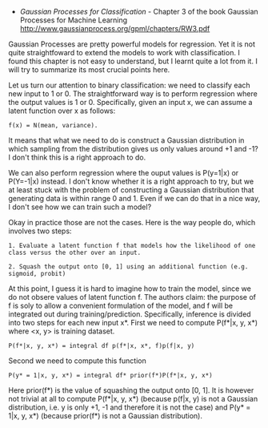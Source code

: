 - *Gaussian Processes for Classification* - Chapter 3 of the book Gaussian Processes for Machine Learning http://www.gaussianprocess.org/gpml/chapters/RW3.pdf

Gaussian Processes are pretty powerful models for regression. Yet it is not quite straightfoward to extend the models to work
with classification. I found this chapter is not easy to understand, but I learnt quite a lot from it. I will try to
summarize its most crucial points here.

Let us turn our attention to binary classification: we need to classify each new input to 1 or 0. 
The straightforward way is to perform regression where the output values is 1 or 0. Specifically, given an input x, we can assume
a latent function over x as follows:

    f(x) = N(mean, variance).

It means that what we need to do is construct a Gaussian distribution in which sampling from the distribution gives us only values around +1 and -1? I don't think
this is a right approach to do.

We can also perform regression where the ouput values is P(y=1|x) or P(Y=-1|x) instead. I don't know whether it is a right approach to
try, but we at least stuck with the problem of constructing a Gaussian distribution that generating data is within range 0 and 1.
Even if we can do that in a nice way, I don't see how we can train such a model?

Okay in practice those are not the cases. Here is the way people do, which involves two steps:

    1. Evaluate a latent function f that models how the likelihood of one class versus the other over an input.
    
    2. Squash the output onto [0, 1] using an additional function (e.g. sigmoid, probit)

At this point, I guess it is hard to imagine how to train the model, since we do not obsere values of latent function f. The authors claim: the purpose of f is soly to allow a convenient formulation of the model, and f will be integrated out during training/prediction. Specifically, inference is divided into two steps for each new input x*. First we need to compute P(f*|x, y, x*) where <x, y> is training dataset.

    P(f*|x, y, x*) = integral df p(f*|x, x*, f)p(f|x, y)
    
Second we need to compute this function

    P(y* = 1|x, y, x*) = integral df* prior(f*)P(f*|x, y, x*)
Here prior(f*) is the value of squashing the output onto [0, 1]. It is however not trivial at all to compute P(f*|x, y, x*) (because p(f|x, y) is not a Gaussian distribution, i.e. y is only +1, -1 and therefore it is not the case) and P(y* = 1|x, y, x*) (because prior(f*) is not a Gaussian distribution).
